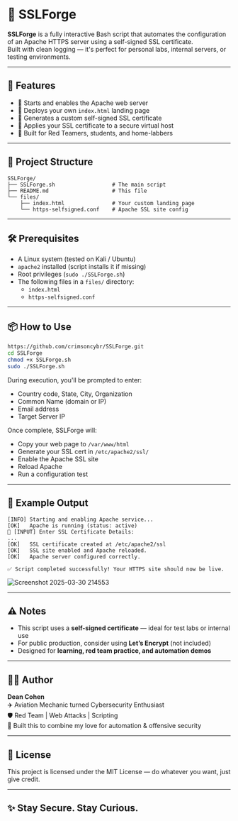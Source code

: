 # 🔐 SSLForge

**SSLForge** is a fully interactive Bash script that automates the configuration of an Apache HTTPS server using a self-signed SSL certificate.  
Built with clean logging — it's perfect for personal labs, internal servers, or testing environments.

---

## 🚀 Features

- 🧰 Starts and enables the Apache web server
- 📄 Deploys your own `index.html` landing page
- 🔐 Generates a custom self-signed SSL certificate
- 🧾 Applies your SSL certificate to a secure virtual host
- 🤖 Built for Red Teamers, students, and home-labbers

---

## 📁 Project Structure

```
SSLForge/
├── SSLForge.sh                  # The main script
├── README.md                    # This file
└── files/
    ├── index.html               # Your custom landing page
    └── https-selfsigned.conf    # Apache SSL site config
```

---

## 🛠️ Prerequisites

- A Linux system (tested on Kali / Ubuntu)
- `apache2` installed (script installs it if missing)
- Root privileges (`sudo ./SSLForge.sh`)
- The following files in a `files/` directory:
  - `index.html`
  - `https-selfsigned.conf`

---

## 📦 How to Use

```bash
https://github.com/crimsoncybr/SSLForge.git
cd SSLForge
chmod +x SSLForge.sh
sudo ./SSLForge.sh
```

During execution, you'll be prompted to enter:
- Country code, State, City, Organization
- Common Name (domain or IP)
- Email address
- Target Server IP

Once complete, SSLForge will:
- Copy your web page to `/var/www/html`
- Generate your SSL cert in `/etc/apache2/ssl/`
- Enable the Apache SSL site
- Reload Apache
- Run a configuration test

---

## 🔎 Example Output

```
[INFO] Starting and enabling Apache service...
[OK]   Apache is running (status: active)
🔐 [INPUT] Enter SSL Certificate Details:
...
[OK]   SSL certificate created at /etc/apache2/ssl
[OK]   SSL site enabled and Apache reloaded.
[OK]   Apache server configured correctly.

✅ Script completed successfully! Your HTTPS site should now be live.
```
![Screenshot 2025-03-30 214553](https://github.com/user-attachments/assets/a33b4cba-3377-467d-a95c-a4064b902653)

---

## ⚠️ Notes

- This script uses a **self-signed certificate** — ideal for test labs or internal use
- For public production, consider using **Let’s Encrypt** (not included)
- Designed for **learning, red team practice, and automation demos**

---

## 👨‍💻 Author

**Dean Cohen**  
✈️ Aviation Mechanic turned Cybersecurity Enthusiast  
🛡️ Red Team | Web Attacks | Scripting  
🔧 Built this to combine my love for automation & offensive security

---

## 📜 License

This project is licensed under the MIT License — do whatever you want, just give credit.

---

## ✨ Stay Secure. Stay Curious.
